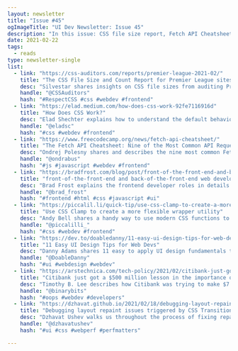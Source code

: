 ```yaml
---
layout: newsletter
title: "Issue #45"
ogImageTitle: "UI Dev Newsletter: Issue 45"
description: "In this issue: CSS file size report, Fetch API Cheatsheet, UI Design Tips and more."
date: 2021-02-22
tags:
  - reads
type: newsletter-single
list:
  - link: "https://css-auditors.com/reports/premier-league-2021-02/"
    title: "The CSS File Size and Count Report for Premier League sites"
    desc: "Silvestar shares insights on CSS file sizes from auditing Premier League sites."
    handle: "@CSSAuditors"
    hash: "#RespectCSS #css #webdev #frontend"
  - link: "https://elad.medium.com/how-does-css-work-92fe7116916d"
    title: "How Does CSS Work?"
    desc: "Elad Shechter explains how to understand the default behaviour of styles in our browsers."
    handle: "@eladsc"
    hash: "#css #webdev #frontend"
  - link: "https://www.freecodecamp.org/news/fetch-api-cheatsheet/"
    title: "The Fetch API Cheatsheet: Nine of the Most Common API Requests"
    desc: "Ondrej Polesny shares and describes the nine most common Fetch API requests in detail."
    handle: "@ondrabus"
    hash: "#js #javascript #webdev #frontend"
  - link: "https://bradfrost.com/blog/post/front-of-the-front-end-and-back-of-the-front-end-web-development/"
    title: "front-of-the-front-end and back-of-the-front-end web development"
    desc: "Brad Frost explains the frontend developer roles in details."
    handle: "@brad_frost"
    hash: "#frontend #html #css #javascript #ui"
  - link: "https://piccalil.li/quick-tip/use-css-clamp-to-create-a-more-flexible-wrapper-utility"
    title: "Use CSS Clamp to create a more flexible wrapper utility"
    desc: "Andy Bell shares a handy way to use modern CSS functions to give yourself fine-grained, yet flexible, design control."
    handle: "@piccalilli_"
    hash: "#css #webdev #frontend"
  - link: "https://dev.to/doabledanny/11-easy-ui-design-tips-for-web-devs-j3j"
    title: "11 Easy UI Design Tips for Web Devs"
    desc: "Danny Adams shares 11 easy to apply UI design fundamentals to make your projects look sleek and modern."
    handle: "@DoableDanny"
    hash: "#ui #webdesign #webdev"
  - link: "https://arstechnica.com/tech-policy/2021/02/citibank-just-got-a-500-million-lesson-in-the-importance-of-ui-design/"
    title: "Citibank just got a $500 million lesson in the importance of UI design"
    desc: "Timothy B. Lee describes how Citibank was trying to make $7.8M in interest payments, but it sent $900M instead."
    handle: "@binarybits"
    hash: "#oops #webdev #developers"
  - link: "https://dzhavat.github.io/2021/02/18/debugging-layout-repaint-issues-triggered-by-css-transition.html"
    title: "Debugging layout repaint issues triggered by CSS Transition"
    desc: "Dzhavat Ushev walks us throughout the process of fixing repaint issues caused by CSS transitions."
    handle: "@dzhavatushev"
    hash: "#ui #css #webperf #perfmatters"

---
```

